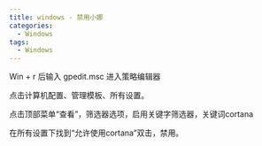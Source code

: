 ```yaml
---
title: windows - 禁用小娜
categories:
  - Windows
tags:
  - Windows
---
```


Win + r 后输入 gpedit.msc 进入策略编辑器

点击计算机配置、管理模板、所有设置。

点击顶部菜单“查看”，筛选器选项，启用关键字筛选器，关键词cortana

在所有设置下找到“允许使用cortana”双击，禁用。

